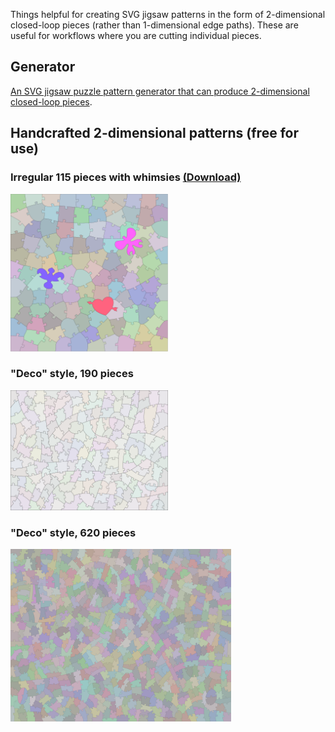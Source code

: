 Things helpful for creating SVG jigsaw patterns in the form of 2-dimensional closed-loop pieces (rather than 1-dimensional edge paths).  These are useful for workflows where you are cutting individual pieces.

## Generator

[An SVG jigsaw puzzle pattern generator that can produce 2-dimensional closed-loop pieces](puzzleGenerator2-o.html).

## Handcrafted 2-dimensional patterns (free for use)

### Irregular 115 pieces with whimsies <a href="irregular-115.svg" download>(Download)</a>

<img src="irregular-115.svg" width="50%"/>

### "Deco" style, 190 pieces

<img src="deco-190-pattern.svg" width="50%"/>

### "Deco" style, 620 pieces

<img src="deco-620-pattern.svg" width="70%"/>

